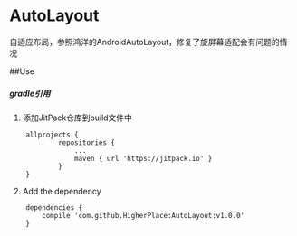 # AutoLayout

自适应布局，参照鸿洋的AndroidAutoLayout，修复了旋屏幕适配会有问题的情况

##Use

##### gradle引用
1. 添加JitPack仓库到build文件中
````
    allprojects {
	        repositories {
		        ...
		        maven { url 'https://jitpack.io' }
	        }
    }
````

2. Add the dependency
````
    dependencies {
        compile 'com.github.HigherPlace:AutoLayout:v1.0.0'
    }
````